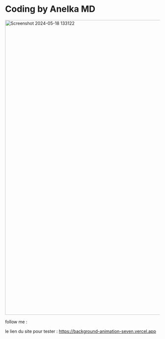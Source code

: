 # Coding by Anelka MD

<img width="960" alt="Screenshot 2024-05-18 133122" src="https://github.com/anelkamd/Background-Animation/assets/133960978/6e015498-b0eb-4b9c-b4b5-3af8ca5cfaac">

follow me : 

le lien du site pour tester : https://background-animation-seven.vercel.app
